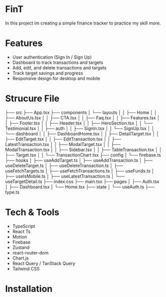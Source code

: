 # FinT

In this project im creating a simple finance tracker to practice my skill more.

# Features
- User authentication (Sign In / Sign Up)
- Dashboard to track transactions and targets
- Add, edit, and delete transactions and targets
- Track target savings and progress
- Responsive design for desktop and mobile

# Strucure File

├── src
    ├── App.tsx
    ├── components
    │   └── layouts
    │   │   ├── Home
    │   │       ├── AboutUs.tsx
    │   │       ├── CTA.tsx
    │   │       ├── Faq.tsx
    │   │       ├── Features.tsx
    │   │       ├── Footer.tsx
    │   │       ├── Header.tsx
    │   │       ├── HeroSection.tsx
    │   │       └── Testimonial.tsx
    │   │   ├── auth
    │   │       ├── SignIn.tsx
    │   │       └── SignUp.tsx
    │   │   └── dashboard
    │   │       ├── DashboardHome.tsx
    │   │       ├── DetailTarget.tsx
    │   │       ├── EditTarget.tsx
    │   │       ├── EditTransaction.tsx
    │   │       ├── LatestTransaction.tsx
    │   │       ├── ModalTarget.tsx
    │   │       ├── ModalTransaction.tsx
    │   │       ├── Sidebar.tsx
    │   │       ├── TableTransaction.tsx
    │   │       ├── Target.tsx
    │   │       └── TransactionChart.tsx
    ├── config
    │   └── firebase.ts
    ├── hooks
    │   ├── useAddTarget.ts
    │   ├── useAddTransaction.ts
    │   ├── useDeleteTarget.ts
    │   ├── useDeleteTransaction.ts
    │   ├── useFetchTargets.ts
    │   ├── useFetchTransactions.ts
    │   ├── useFunds.ts
    │   ├── useIsMobile.ts
    │   ├── useLatestTransaction.ts
    │   └── useTargetDetail.ts
    ├── index.css
    ├── main.tsx
    ├── pages
    │   ├── Auth.tsx
    │   ├── Dashboard.tsx
    │   └── Home.tsx
    ├── state
    │   └── useAuth.ts
    ├── type.ts

# Tech & Tools 
- TypeScript
- React Ts
- Motion
- Firebase
- Zustand
- react-router-dom
- Chart.js
- React Query / TanStack Query
- Tailwind CSS

# Installation

    
